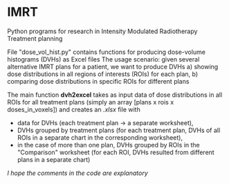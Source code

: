 # IMRT
Python programs for research in Intensity Modulated Radiotherapy Treatment planning

File "dose_vol_hist.py" contains functions for producing dose-volume histograms (DVHs) as Excel files
The usage scenario: given several alternative IMRT plans for a patient, we want to produce DVHs
  a) showing dose distributions in all regions of interests (ROIs) for each plan,
  b) comparing dose distributions in specific ROIs for different plans

The main function **dvh2excel** takes as input data of dose distributions in all ROIs for all treatment plans (simply an array \[plans x rois x doses_in_voxels\]) and creates an *.xlsx* file with 
  * data for DVHs (each treatment plan -> a separate worksheet),
  * DVHs grouped by treatment plans (for each treatment plan, DVHs of all ROIs in a separate chart in the corresponding worksheet),
  * in the case of more than one plan, DVHs grouped by ROIs in the "Comparison" worksheet (for each ROI, DVHs resulted from different plans in a separate chart)

*I hope the comments in the code are explanatory*
